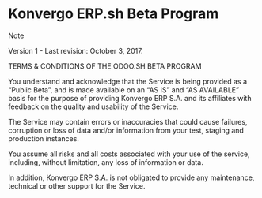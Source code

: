 # Konvergo ERP.sh Beta Program

> [!NOTE]
> Version 1 - Last revision: October 3, 2017.

TERMS & CONDITIONS OF THE ODOO.SH BETA PROGRAM

You understand and acknowledge that the Service is being provided as a
“Public Beta”, and is made available on an “AS IS” and “AS AVAILABLE”
basis for the purpose of providing Konvergo ERP S.A. and its affiliates with
feedback on the quality and usability of the Service.

The Service may contain errors or inaccuracies that could cause
failures, corruption or loss of data and/or information from your test,
staging and production instances.

You assume all risks and all costs associated with your use of the
service, including, without limitation, any loss of information or data.

In addition, Konvergo ERP S.A. is not obligated to provide any maintenance,
technical or other support for the Service.

